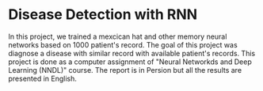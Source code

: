 # Disease Detection with RNN
In this project, we trained a mexcican hat and other memory neural networks based on 1000 patient's record. The goal of this project was diagnose a disease with similar record with available patient's records. This project is done as a computer assignment of "Neural Networkds and Deep Learning (NNDL)" course. The report is in Persion but all the results are presented in English.

